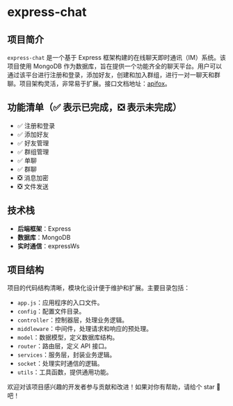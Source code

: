 # express-chat

## 项目简介

`express-chat` 是一个基于 Express 框架构建的在线聊天即时通讯（IM）系统。该项目使用 MongoDB 作为数据库，旨在提供一个功能齐全的聊天平台。用户可以通过该平台进行注册和登录，添加好友，创建和加入群组，进行一对一聊天和群聊。项目架构灵活，非常易于扩展。接口文档地址：[apifox](https://apifox.com/apidoc/shared-a49c77a4-d3b9-403a-961d-c344290a0023)。

## 功能清单（✅ 表示已完成，❎ 表示未完成）

- ✅ 注册和登录
- ✅ 添加好友
- ✅ 好友管理
- ✅ 群组管理
- ✅ 单聊
- ✅ 群聊
- ❎ 消息加密
- ❎ 文件发送

## 技术栈

- **后端框架**：Express
- **数据库**：MongoDB
- **实时通信**：expressWs

## 项目结构

项目的代码结构清晰，模块化设计便于维护和扩展。主要目录包括：

- `app.js`：应用程序的入口文件。
- `config`：配置文件目录。
- `controller`：控制器层，处理业务逻辑。
- `middleware`：中间件，处理请求和响应的预处理。
- `model`：数据模型，定义数据库结构。
- `router`：路由层，定义 API 接口。
- `services`：服务层，封装业务逻辑。
- `socket`：处理实时通信的逻辑。
- `utils`：工具函数，提供通用功能。

欢迎对该项目感兴趣的开发者参与贡献和改进！如果对你有帮助，请给个 star 🌟 吧！
